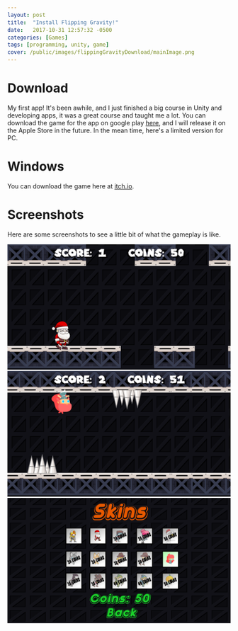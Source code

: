 ```yaml
---
layout: post
title:  "Install Flipping Gravity!"
date:   2017-10-31 12:57:32 -0500
categories: [Games]
tags: [programming, unity, game]
cover: /public/images/flippingGravityDownload/mainImage.png
---
```

Download
========

My first app! It's been awhile, and I just finished a big course in Unity and developing apps, it was a great course and taught me a lot. You can download the game for the app on google play [here](https://play.google.com/store/apps/details?id=com.Gabe.FlippingGravity&hl=en), and I will release it on the Apple Store in the future. In the mean time, here's a limited version for PC.

Windows
=======

You can download the game here at [itch.io](https://gamesbygabe.itch.io/flipping-gravity).

Screenshots
============

Here are some screenshots to see a little bit of what the gameplay is like.

![flipping-gravity-1](/public/images/flippingGravityDownload/imageOne.png)
![flipping-gravity-2](/public/images/flippingGravityDownload/imageTwo.png)
![flipping-gravity-3](/public/images/flippingGravityDownload/imageThree.png)
